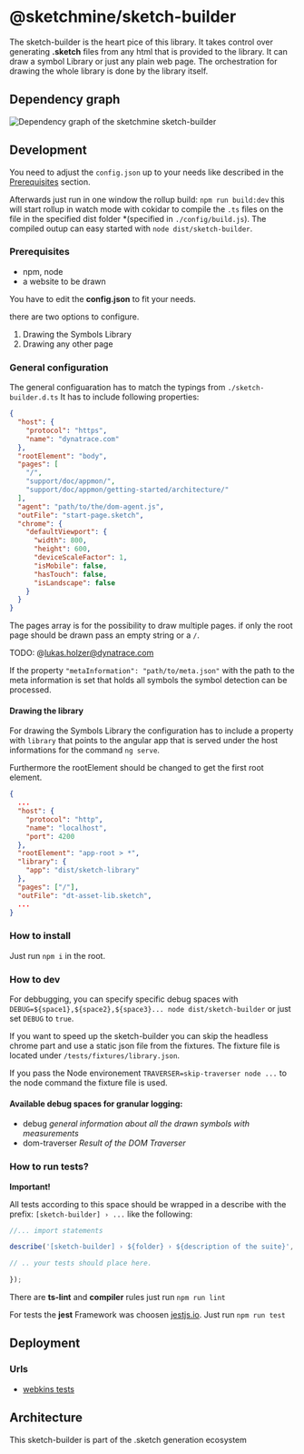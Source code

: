 # @sketchmine/sketch-builder

The sketch-builder is the heart pice of this library. It takes control over generating **.sketch** files from any html that is provided to the library. It can draw a symbol Library or just any plain web page. The orchestration for drawing the whole library is done by the library itself.

## Dependency graph

![Dependency graph of the sketchmine sketch-builder](https://dt-cdn.net/images/sketch-builder-3920-3cec01ab5f.png)

## Development

You need to adjust the `config.json` up to your needs like described in the [Prerequisites](#Prerequisites) section.

Afterwards just run in one window the rollup build: `npm run build:dev` this will start rollup in watch mode
with cokidar to compile the `.ts` files on the file in the specified dist folder *(specified in `./config/build.js`).
The compiled outup can easy started with `node dist/sketch-builder`.

### Prerequisites

* npm, node
* a website to be drawn

You have to edit the **config.json** to fit your needs.

there are two options to configure.

1. Drawing the Symbols Library
2. Drawing any other page

### General configuration

The general configuaration has to match the typings from `./sketch-builder.d.ts`
It has to include following properties:

```json
{
  "host": {
    "protocol": "https",
    "name": "dynatrace.com"
  },
  "rootElement": "body",
  "pages": [
    "/",
    "support/doc/appmon/",
    "support/doc/appmon/getting-started/architecture/"
  ],
  "agent": "path/to/the/dom-agent.js",
  "outFile": "start-page.sketch",
  "chrome": {
    "defaultViewport": {
      "width": 800,
      "height": 600,
      "deviceScaleFactor": 1,
      "isMobile": false,
      "hasTouch": false,
      "isLandscape": false
    }
  }
}
```

The pages array is for the possibility to draw multiple pages. if only the root page should be drawn pass an empty string or a `/`.

TODO: @lukas.holzer@dynatrace.com

If the property `"metaInformation": "path/to/meta.json"` with the path to the meta information is set that holds all symbols the symbol detection can be processed.

#### Drawing the library

For drawing the Symbols Library the configuration has to include a property with `library` that points to the angular app that is served under the host informations for the command `ng serve`.

Furthermore the rootElement should be changed to get the first root element.

```json
{
  ...
  "host": {
    "protocol": "http",
    "name": "localhost",
    "port": 4200
  },
  "rootElement": "app-root > *",
  "library": {
    "app": "dist/sketch-library"
  },
  "pages": ["/"],
  "outFile": "dt-asset-lib.sketch",
  ...
}
```

### How to install

Just run `npm i` in the root.

### How to dev

For debbugging, you can specify specific debug spaces with `DEBUG=${space1},${space2},${space3}... node dist/sketch-builder`
or just set `DEBUG` to `true`.

If you want to speed up the sketch-builder you can skip the headless chrome part and use a static json file from the fixtures.
The fixture file is located under `/tests/fixtures/library.json`.

If you pass the Node environement `TRAVERSER=skip-traverser node ...` to the node command the fixture file is used.

#### Available debug spaces for granular logging:

* debug *general information about all the drawn symbols with measurements*
* dom-traverser *Result of the DOM Traverser*

### How to run tests?

**Important!**

All tests according to this space should be wrapped in a describe with the prefix: `[sketch-builder] › ...` like the following:

```typescript
//... import statements

describe('[sketch-builder] › ${folder} › ${description of the suite}', () => {

// .. your tests should place here.

});
```

There are **ts-lint** and **compiler** rules just run `npm run lint`

For tests the **jest** Framework was choosen [jestjs.io](https://jestjs.io/).
Just run `npm run test`

## Deployment

### Urls

* [webkins tests](https://webkins.lab.dynatrace.org/job/barista/job/sketch-builder/)

## Architecture

This sketch-builder is part of the .sketch generation ecosystem

